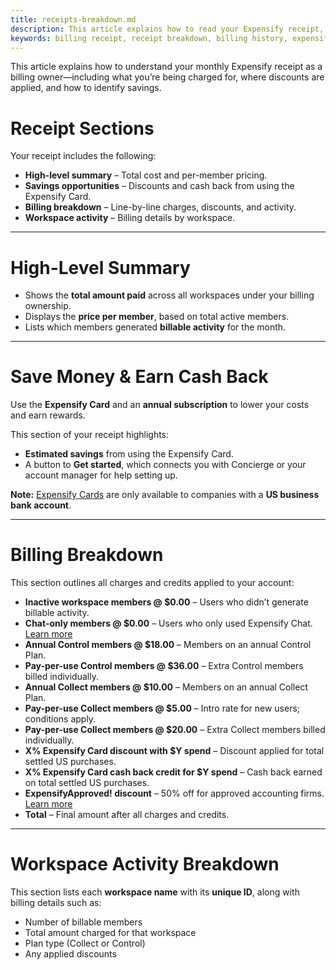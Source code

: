 ```yaml
---
title: receipts-breakdown.md
description: This article explains how to read your Expensify receipt, including billing charges, discounts, and activity by workspace.
keywords: billing receipt, receipt breakdown, billing history, expensify invoice, billing owner, discounts, expensify card, activity breakdown
---
```


This article explains how to understand your monthly Expensify receipt as a billing owner—including what you’re being charged for, where discounts are applied, and how to identify savings.

# Receipt Sections

Your receipt includes the following:

- **High-level summary** – Total cost and per-member pricing.
- **Savings opportunities** – Discounts and cash back from using the Expensify Card.
- **Billing breakdown** – Line-by-line charges, discounts, and activity.
- **Workspace activity** – Billing details by workspace.

---

# High-Level Summary

- Shows the **total amount paid** across all workspaces under your billing ownership.
- Displays the **price per member**, based on total active members.
- Lists which members generated **billable activity** for the month.

---

# Save Money & Earn Cash Back

Use the **Expensify Card** and an **annual subscription** to lower your costs and earn rewards.

This section of your receipt highlights:
- **Estimated savings** from using the Expensify Card.
- A button to **Get started**, which connects you with Concierge or your account manager for help setting up.

**Note:** [Expensify Cards](https://use.expensify.com/company-credit-card) are only available to companies with a **US business bank account**.

---

# Billing Breakdown

This section outlines all charges and credits applied to your account:

- **Inactive workspace members @ $0.00** – Users who didn’t generate billable activity.
- **Chat-only members @ $0.00** – Users who only used Expensify Chat.  
  [Learn more](https://help.expensify.com/new-expensify/hubs/chat/)
- **Annual Control members @ $18.00** – Members on an annual Control Plan.
- **Pay-per-use Control members @ $36.00** – Extra Control members billed individually.
- **Annual Collect members @ $10.00** – Members on an annual Collect Plan.
- **Pay-per-use Collect members @ $5.00** – Intro rate for new users; conditions apply. 
- **Pay-per-use Collect members @ $20.00** – Extra Collect members billed individually.
- **X% Expensify Card discount with $Y spend** – Discount applied for total settled US purchases.  
- **X% Expensify Card cash back credit for $Y spend** – Cash back earned on total settled US purchases.  
- **ExpensifyApproved! discount** – 50% off for approved accounting firms.  
  [Learn more](https://use.expensify.com/accountants-program)
- **Total** – Final amount after all charges and credits.

---

# Workspace Activity Breakdown

This section lists each **workspace name** with its **unique ID**, along with billing details such as:

- Number of billable members
- Total amount charged for that workspace
- Plan type (Collect or Control)
- Any applied discounts

